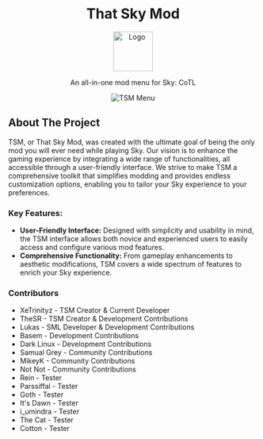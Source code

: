 <a id="readme-top"></a>

<div align="center">
  <!-- PROJECT LOGO -->
  <h1>That Sky Mod</h1>
  <a href="https://github.com/XeTrinityz/TSM-Installer">
    <img src="https://i.imgur.com/kAOyj2M.jpeg" alt="Logo" width="80" height="80">
  </a>
  <p align="center">
    An all-in-one mod menu for Sky: CoTL
    <br />
  </p>

  <!-- SOFTWARE IMAGE -->
  <img src="https://i.imgur.com/T1MobsX.png" alt="TSM Menu">
</div>

## About The Project

TSM, or That Sky Mod, was created with the ultimate goal of being the only mod you will ever need while playing Sky. Our vision is to enhance the gaming experience by integrating a wide range of functionalities, all accessible through a user-friendly interface. We strive to make TSM a comprehensive toolkit that simplifies modding and provides endless customization options, enabling you to tailor your Sky experience to your preferences.

### Key Features:
- **User-Friendly Interface:** Designed with simplicity and usability in mind, the TSM interface allows both novice and experienced users to easily access and configure various mod features.
- **Comprehensive Functionality:** From gameplay enhancements to aesthetic modifications, TSM covers a wide spectrum of features to enrich your Sky experience.

### Contributors
- XeTrinityz - TSM Creator & Current Developer
- TheSR - TSM Creator & Development Contributions
- Lukas - SML Developer & Development Contributions
- Basem - Development Contributions
- Dark Linux - Development Contributions
- Samual Grey - Community Contributions
- MikeyK - Community Contributions
- Not Not - Community Contributions
- Rein - Tester
- Parssiffal - Tester
- Goth - Tester
- It's Dawn - Tester
- i_umindra - Tester
- The Cat - Tester
- Cotton - Tester
